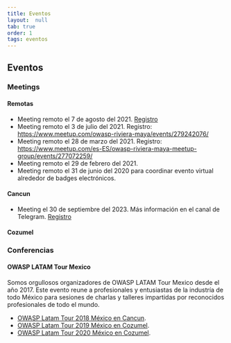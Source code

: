 ```yaml
---
title: Eventos
layout:  null
tab: true
order: 1
tags: eventos
---
```


## Eventos

### Meetings

#### Remotas
* Meeting remoto el 7 de agosto del 2021. [Registro](https://www.meetup.com/owasp-riviera-maya/events/279659208/)
* Meeting remoto el 3 de julio del 2021. Registro: https://www.meetup.com/owasp-riviera-maya/events/279242076/
* Meeting remoto el 28 de marzo del 2021. Registro: https://www.meetup.com/es-ES/owasp-riviera-maya-meetup-group/events/277072259/
* Meeting remoto el 29 de febrero del 2021.
* Meeting remoto el 31 de junio del 2020 para coordinar evento virtual alrededor de badges electrónicos.

#### Cancun
* Meeting el 30 de septiembre del 2023. Más información en el canal de Telegram. [Registro](https://www.meetup.com/owasp-riviera-maya/events/296444752/)
  
#### Cozumel

### Conferencias

#### OWASP LATAM Tour Mexico

Somos orgullosos organizadores de OWASP LATAM Tour Mexico desde el año 2017. Este evento reune a profesionales y entusiastas de la industría de todo México para sesiones de charlas y talleres impartidas por reconocidos profesionales de todo el mundo. 
* [OWASP Latam Tour 2018 México en Cancun](https://www.youtube.com/watch?v=2ZpvVAzjHYY).
* [OWASP Latam Tour 2019 México en Cozumel](https://www.youtube.com/watch?v=LDQyjAhumOo).
* [OWASP Latam Tour 2020 México en Cozumel](#).
